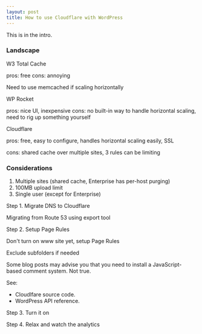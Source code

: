 ```yaml
---
layout: post
title: How to use Cloudflare with WordPress
---
```


This is in the intro.

<!--more-->

### Landscape

W3 Total Cache

pros: free
cons: annoying

Need to use memcached if scaling horizontally

WP Rocket

pros: nice UI, inexpensive
cons: no built-in way to handle horizontal scaling, need to rig up something yourself

Cloudflare

pros: free, easy to configure, handles horizontal scaling easily, SSL

cons: shared cache over multiple sites, 3 rules can be limiting

### Considerations

1. Multiple sites (shared cache, Enterprise has per-host purging)
2. 100MB upload limit
3. Single user (except for Enterprise)

Step 1. Migrate DNS to Cloudflare

Migrating from Route 53 using export tool

Step 2. Setup Page Rules

Don't turn on www site yet, setup Page Rules

Exclude subfolders if needed

Some blog posts may advise you that you need to install a JavaScript-based comment system. Not true.

See: 
* Cloudlfare source code.
* WordPress API reference.

Step 3. Turn it on

Step 4. Relax and watch the analytics
